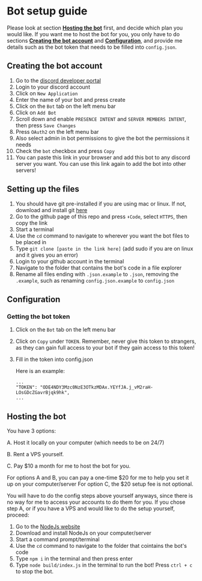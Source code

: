 # Bot setup guide

Please look at section [**Hosting the bot**](#hosting-the-bot) first, and decide which plan you would like. If you want me to host the bot for you, you only have to do sections [**Creating the bot account**](#creating-the-bot-account) and [**Configuration**](#configuration), and provide me details such as the bot token that needs to be filled into `config.json`.

## Creating the bot account

1. Go to the [discord developer portal](https://discord.com/developers/applications)
2. Login to your discord account
3. Click on `New Application`
4. Enter the name of your bot and press create
5. Click on the `Bot` tab on the left menu bar
6. Click on `Add Bot`
7. Scroll down and enable `PRESENCE INTENT` and `SERVER MEMBERS INTENT`, then press `Save Changes`
8. Press `OAuth2` on the left menu bar
9. Also select admin in bot permissions to give the bot the permissions it needs
10. Check the `bot` checkbox and press `Copy`
11. You can paste this link in your browser and add this bot to any discord server you want. You can use this link again to add the bot into other servers!

## Setting up the files

1. You should have git pre-installed if you are using mac or linux. If not, download and install git [here](https://git-scm.com/downloads)
2. Go to the github page of this repo and press `⬇Code`, select `HTTPS`, then copy the link
3. Start a terminal
4. Use the `cd` command to navigate to wherever you want the bot files to be placed in
5. Type `git clone [paste in the link here]` (add sudo if you are on linux and it gives you an error)
6. Login to your github account in the terminal
7. Navigate to the folder that contains the bot's code in a file explorer
8. Rename all files ending with `.json.example` to `.json`, removing the `.example`, such as renaming `config.json.example` to `config.json`

## Configuration

### Getting the bot token

1. Click on the `Bot` tab on the left menu bar
2. Click on `Copy` under `TOKEN`. Remember, never give this token to strangers, as they can gain full access to your bot if they gain access to this token!
3. Fill in the token into config.json

   Here is an example:

   ```
   ...
   "TOKEN": "ODE4NDY3Mzc0NzE3OTkzMDAx.YEYfJA.j_vM2raH-LOsGDcZGavrBjqk9hk",
   ...
   ```

<!--
### Getting the client ID and secret

1. Click on the `General Information` tab on the left menu bar
2. Copy the `CLIENT ID`
3. Fill in the ID into config.json

   Here is an example:
   ```
   ...
   "ID": "761048219479421520",
   ...
   ```
4. Copy the `CLIENT SECRET`
5. Fill in the secret into config.json

   Here is an example:
   ```
   ...
   "SECRET": "c9sPUBgO1cj4y3v-wK9rNKb5jOVgkiIe",
   ...
   ```
-->

<!--
### Setting up ngrok
1. Go to the [ngrok dashboard](https://dashboard.ngrok.com/get-started/your-authtoken) to sign up and copy your token
2. Fill in the auth token into `NGROK_TOKEN`

   Here is an example:
   ```
   ...
   "NGROK_TOKEN": "1kDVWkDK4Wh4WlgyNlgShjZbF10_5TrxVEV1Csh9nBnRPaAUz",
   ...
   ```
->

<!--
### Setting up the email

1. Create a new gmail adress or use an existing one
2. Enable less secure app access (here)[https://myaccount.google.com/lesssecureapps]
3. Fill in the email adress and password in config.json (EMAIL_USER and EMAIL_PASS)
-->

<!--
### How to set up google APIs
1. Go to [google developers console](https://console.developers.google.com/)
2. Create a new project
3. Press `+ENABLE APIA AND SERVICES`
4. Search for the API(s) that you want to enable and enable them
5. Go to back to the project page
6. Click on `Credentials` on the left menu bar
7. Click `+CREATE CREDENTIALS`
8. Select `Service account`
9. Fill in the details (does not matter) and press `CREATE`
10. Chose the role by hovering over the drop down > Basic > Owner
11. Press `Continue`
12. Press `Done`
13. Now click into the new service account that you created in the Credentials page
14. Click on `Keys`, then `Add Key`, then `Create New Key`
15. Chose `JSON`, and click `Create`
16. Rename the JSON file that you just downloaded to `client-secret.json` and place it inside your bot's foler

### How to get the service account's adress
1. Open the JSON file that you just downloaded
2. The email is in line 6, like this: `"client_email": "<email>"`

### Additional steps for some APIs
#### Google Sheets
1. Go to your google sheet document in your browser
2. The URL should look something like this: `https://docs.google.com/spreadsheets/d/<DOC-ID>`
3. Copy the ID in the URL and paste it in the `config.json`
4. Return to your google sheet document
5. Press `Share`
6. Share the document to the service account's adress and give it editor perms

#### Google Vision
1. Enable billing for your project [here](https://cloud.google.com/billing/docs/how-to/modify-project?visit_id=637510599696575187-2745866112&rd=1#enable-billing).
-->

## Hosting the bot

You have 3 options:

A. Host it locally on your computer (which needs to be on 24/7)

B. Rent a VPS yourself.

C. Pay $10 a month for me to host the bot for you.

For options A and B, you can pay a one-time $20 for me to help you set it up on your computer/server
For option C, the $20 setup fee is not optional.

You will have to do the config steps above yourself anyways, since there is no way for me to access your accounts to do them for you. If you chose step A, or if you have a VPS and would like to do the setup yourself, proceed:

1. Go to the [NodeJs website](https://nodejs.org/en)
2. Download and install NodeJs on your computer/server
3. Start a command prompt/terminal
4. Use the `cd` command to navigate to the folder that cointains the bot's code
5. Type `npm i` in the terminal and then press enter
6. Type `node build/index.js` in the terminal to run the bot! Press `ctrl + c` to stop the bot.

<!--
## After hosting the bot

1. Go to your wordpress dashboard > WooCommerce > Settings > Advanced > Webhooks
2. Copy the payload URL in the logs
3. Click on `Add Webhook`
4. Fill in the Name, set the status to Active, set the topic to Order created, and then paste the payload URL under `Delivery URL`
5. Press save webhook
-->
